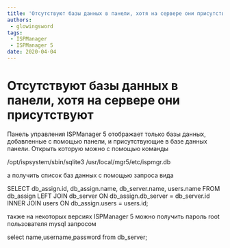 ```yaml
---
title: 'Отсутствуют базы данных в панели, хотя на сервере они присутствуют'
authors: 
 - glowingsword
tags:
 - ISPManager
 - ISPManager 5
date: 2020-04-04
---
```

# Отсутствуют базы данных в панели, хотя на сервере они присутствуют

Панель управления ISPManager 5 отображает только базы данных,
добавленные с помощью панели, и присутствующие в базе данных панели.
Открыть которую можно с помощью команды

/opt/ispsystem/sbin/sqlite3 /usr/local/mgr5/etc/ispmgr.db

а получить список баз данных с помощью запроса вида

SELECT db\_assign.id, db\_assign.name, db\_server.name, users.name FROM
db\_assign LEFT JOIN db\_server ON db\_assign.db\_server = db\_server.id
INNER JOIN users ON db\_assign.users = users.id;

также на некоторых версиях ISPManager 5 можно получить пароль root
пользователя mysql запросом

select name,username,password from db\_server;